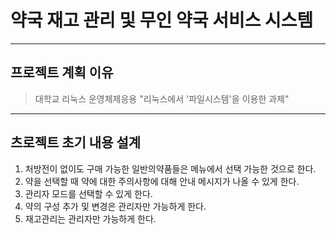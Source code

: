 # 약국 재고 관리 및 무인 약국 서비스 시스템
--------------------------------------------
## 프로젝트 계획 이유
> 대학교 리눅스 운영체제응용 "리눅스에서 '파일시스템'을 이용한 과제"
--------------------------------------------
## 츠로젝트 초기 내용 설계
1. 처방전이 없이도 구매 가능한 일반의약품들은 메뉴에서 선택 가능한 것으로 한다.
2. 약을 선택할 때 약에 대한 주의사항에 대해 안내 메시지가 나올 수 있게 한다.
3. 관리자 모드를 선택할 수 있게 한다.
  1. 약의 구성 추가 및 변경은 관리자만 가능하게 한다.
  2. 재고관리는 관리자만 가능하게 한다.
